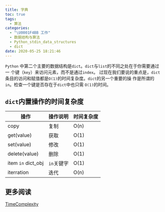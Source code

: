 ```yaml
---
title: 字典
toc: true
tags:
  - 算法
categories:
  - "\U0001F4BB 工作"
  - 数据结构与算法
  - Python_stdin_data_structures
  - dict
date: 2020-05-25 18:21:46
---
```


`Python` 中第二个主要的数据结构是`dict`。`dict`与`list`的不同之处在于你需要通过一
个键（`key`）来访问元素，而不是通过`index`。
过现在我们要说的重点是，`dict`条目的访问和赋值都是`O(1)`的时间复杂度。`dict`的另一个重要的操
作是所谓的`in`。检查一个键是否存在于`dict`中也只需 `O(1)`的时间。

## `dict`内置操作的时间复杂度

| 操作           | 操作说明 | 时间复杂度 |
| ---------------- | --------- | ---------- |
| copy             | 复制    | O(n)       |
| get(value)       | 获取    | O(1)       |
| set(value)       | 修改    | O(1)       |
| delete(value)    | 删除    | O(1)       |
| item `in` dict_obj | `in`关键字 | O(1)       |
| iterration       | 迭代 | O(n)       |


## 更多阅读

[TimeComplexity](https://wiki.python.org/moin/TimeComplexity)
